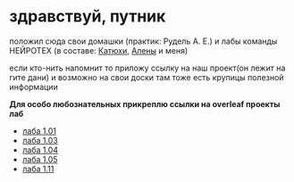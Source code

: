 # здравствуй, путник
положил сюда свои домашки (практик: Рудель А. Е.) и лабы команды НЕЙРОТЕХ
(в составе: [Катюхи](https://github.com/p11menova), [Алены](https://github.com/dllnnx) и меня)

если кто-нить напомнит то приложу ссылку на наш проект(он лежит на гите дани) и возможно на свои доски там тоже есть крупицы полезной информации

<b>Для особо любознательных прикреплю ссылки на overleaf проекты лаб</b>
- [лаба 1.01](https://ru.overleaf.com/read/gsqtbssvmymw#bad023)
- [лаба 1.03](https://ru.overleaf.com/read/fmpjwmnzvdny#68495a)
- [лаба 1.04](https://ru.overleaf.com/read/nwdkbzyvmtnr#45ef0e)
- [лаба 1.05](https://ru.overleaf.com/read/fjxjzpmwnbrs#598a0b)
- [лаба 1.11](https://ru.overleaf.com/read/vczyqwfkggjj#d88741)
